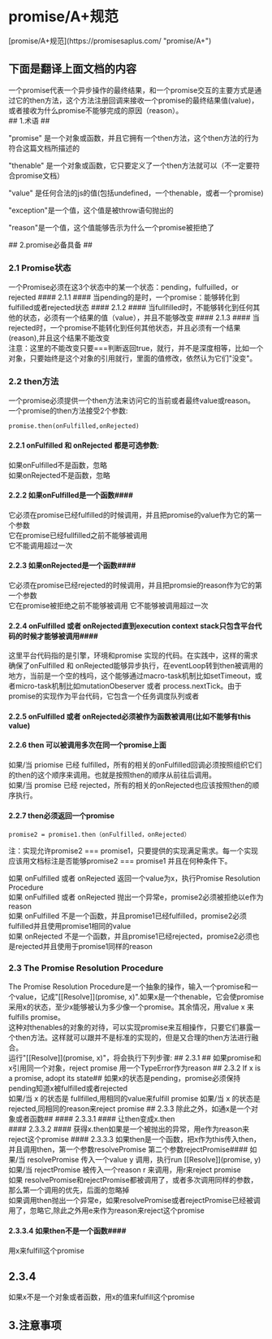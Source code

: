 <h1>promise/A+规范</h1>
[promise/A+规范](https://promisesaplus.com/ "promise/A+")</br>
<h2>下面是翻译上面文档的内容</h2>
一个promise代表一个异步操作的最终结果，和一个promise交互的主要方式是通过它的then方法，这个方法注册回调来接收一个promise的最终结果值(value)，或者接收为什么promise不能够完成的原因（reason）。<br/>
## 1.术语 ##
<p>"promise" 是一个对象或函数，并且它拥有一个then方法，这个then方法的行为符合这篇文档所描述的</p>
<p>"thenable" 是一个对象或函数，它只要定义了一个then方法就可以（不一定要符合promise文档）</p>
<p>"value" 是任何合法的js的值(包括undefined，一个thenable，或者一个promise)</p>
<p>"exception"是一个值，这个值是被throw语句抛出的</p>
<p>"reason"是一个值，这个值能够告示为什么一个promise被拒绝了</p>
## 2.promise必备具备 ##
<h3>2.1 Promise状态</h3>
一个Promise必须在这3个状态中的某一个状态：pending，fulfuilled，or rejected
#### 2.1.1  ####
当pending的是时，一个promise：能够转化到fulfilled或者rejected状态
#### 2.1.2 ####
当fullfilled时，不能够转化到任何其他的状态，必须有一个结果的值（value），并且不能够改变
#### 2.1.3 ####
当rejected时，一个promise不能转化到任何其他状态，并且必须有一个结果(reason),并且这个结果不能改变<br/>
注意：这里的不能改变只要===判断返回true，就行，并不是深度相等，比如一个对象，只要始终是这个对象的引用就行，里面的值修改，依然认为它们"没变"。
<h3>2.2 then方法</h3>
一个promise必须提供一个then方法来访问它的当前或者最终value或reason。<br/>
一个promise的then方法接受2个参数:<br/>

    promise.then(onFulfilled,onRejected)

#### 2.2.1 onFulfilled 和 onRejected 都是可选参数: ####
如果onFulfilled不是函数，忽略<br/>
如果onRejected不是函数，忽略<br/>
#### 2.2.2 如果onFulfilled是一个函数####
它必须在promise已经fulfilled的时候调用，并且把promise的value作为它的第一个参数<br/>
它在promise已经fullfilled之前不能够被调用<br/>
它不能调用超过一次<br/>
#### 2.2.3 如果onRejected是一个函数####
它必须在promise已经rejected的时候调用，并且把promsie的reason作为它的第一个参数<br/>
它在promise被拒绝之前不能够被调用
它不能够被调用超过一次
#### 2.2.4 onFulfilled 或者 onRejected直到execution context stack只包含平台代码的时候才能够被调用####
这里平台代码指的是引擎，环境和promise 实现的代码。在实践中，这样的需求确保了onFulfilled 和 onRejected能够异步执行，在eventLoop转到then被调用的地方，当前是一个空的栈吗，这个能够通过macro-task机制比如setTimeout，或者micro-task机制比如mutationObeserver 或者 process.nextTick。由于promise的实现作为平台代码，它包含一个任务调度队列或者
#### 2.2.5 onFulfilled 或者 onRejected必须被作为函数被调用(比如不能够有this value) ####
#### 2.2.6 then 可以被调用多次在同一个promise上面 ####
如果/当 priomise 已经 fulfilled，所有的相关的onFulfilled回调必须按照组织它们的then的这个顺序来调用。也就是按照then的顺序从前往后调用。<br/>
如果/当 promise 已经 rejected，所有的相关的onRejected也应该按照then的顺序执行。
#### 2.2.7 then必须返回一个promise ####

    promise2 = promise1.then（onFulfilled，onRejected）

注：实现允许promise2 === promise1，只要提供的实现满足需求。每一个实现应该用文档标注是否能够promise2 === promise1 并且在何种条件下。<br/>

如果 onFulfilled 或者 onRejected 返回一个value为x，执行Promise Resolution Procedure<br/>
如果 onFulfilled 或者 onRejected 抛出一个异常e，promise2必须被拒绝以e作为reason <br/>
如果 onFulfilled 不是一个函数，并且promise1已经fulfilled，promise2必须fulfilled并且使用promise1相同的value <br/>
如果 onRejected 不是一个函数，并且promise1已经rejected，promise2必须也是rejected并且使用于promise1同样的reason
<h3>2.3 The Promise Resolution Procedure</h3>
The Promise Resolution Procedure是一个抽象的操作，输入一个promise和一个value，记成"[[Resolve]](promise, x)".如果x是一个thenable，它会使promise采用x的状态，至少x能够被认为多少像一个promise。其余情况，用value x 来fulfills promise。<br/>
这种对thenables的对象的对待，可以实现promise来互相操作，只要它们暴露一个then方法。这样就可以跟并不是标准的实现的，但是又合理的then方法进行融合。<br/>
运行"[[Resolve]](promise, x)"，将会执行下列步骤:
## 2.3.1 ##
如果promise和x引用同一个对象，reject promise 用一个TypeError作为reason
## 2.3.2 If x is a promise, adopt its state##
如果x的状态是pending，promise必须保持pending知道x被fulfilled或者rejected<br/>
如果/当 x 的状态是 fullfilled,用相同的value来fulfill promise
如果/当 x 的状态是 rejected,同相同的reason来reject promise
## 2.3.3 除此之外，如通x是一个对象或者函数##
#### 2.3.3.1 ####
让then变成x.then <br/>
#### 2.3.3.2 ####
获得x.then如果是一个被抛出的异常，用e作为reason来reject这个promise
#### 2.3.3.3 如果then是一个函数，把x作为this传入then，并且调用then，第一个参数resolvePromise 第二个参数rejectPromise####
如果/当 resolvePromise 传入一个value y 调用，执行run [[Resolve]](promise, y) <br/>
如果/当 rejectPromise 被传入一个reason r 来调用，用r来reject promise<br/>
如果 resolvePromise和rejectPromise都被调用了，或者多次调用同样的参数，那么第一个调用的优先，后面的忽略掉<br/>
如果调用then抛出一个异常e，如果resolvePromise或者rejectPromise已经被调用了，忽略它,除此之外用e来作为reason来reject这个promise

#### 2.3.3.4 如果then不是一个函数####
用x来fulfill这个promise
## 2.3.4 ##
如果x不是一个对象或者函数，用x的值来fulfill这个promise 
## 3.注意事项 ##